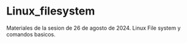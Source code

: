 # Linux_filesystem
Materiales de la sesion de 26 de agosto de 2024.  Linux File system y comandos basicos.

